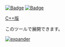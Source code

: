 [![Badge](https://cp-logo.vercel.app/atcoder/bayashi_cl)](https://atcoder.jp/users/bayashi_cl)
[![Badge](https://cp-logo.vercel.app/codeforces/bayashi_cl)](https://codeforces.com/profile/bayashi_cl)

[C++版](https://bayashi-cl.github.io/byslib/)

このツールで展開できます。

[![expander](https://gh-card.dev/repos/bayashi-cl/expander.svg)](https://github.com/bayashi-cl/expander)
